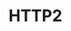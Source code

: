 # HTTP2

###

[](https://blog.naver.com/PostView.nhn?blogId=jhc9639&logNo=221210720356&categoryNo=99&parentCategoryNo=0)